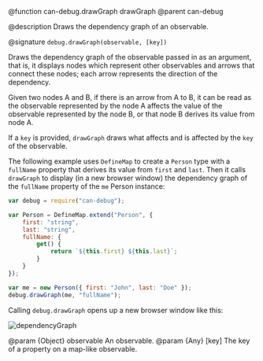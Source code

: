 @function can-debug.drawGraph drawGraph
@parent can-debug

@description Draws the dependency graph of an observable.

@signature `debug.drawGraph(observable, [key])`

Draws the dependency graph of the observable passed in as an argument, that is, it
displays nodes which represent other observables and arrows that connect these nodes;
each arrow represents the direction of the dependency. 

Given two nodes A and B, if there is an arrow from A to B, it can be read as the
observable represented by the node A affects the value of the observable represented
by the node B, or that node B derives its value from node A. 

If a `key` is provided, `drawGraph` draws what affects and is affected by the `key` 
of the observable.

The following example uses `DefineMap` to create a `Person` type with a `fullName`
property that derives its value from `first` and `last`. Then it calls `drawGraph` 
to display (in a new browser window) the dependency graph of the `fullName` property 
of the `me` Person instance:

```js
var debug = require("can-debug");

var Person = DefineMap.extend("Person", {
	first: "string",
	last: "string",
	fullName: {
		get() {
			return `${this.first} ${this.last}`;
		}
	}
});

var me = new Person({ first: "John", last: "Doe" });
debug.drawGraph(me, "fullName");
```

Calling `debug.drawGraph` opens up a new browser window like this:

![dependencyGraph](../node_modules/can-debug/doc/map-dependency-graph.png)

@param {Object} observable An observable.
@param {Any} [key] The key of a property on a map-like observable.
